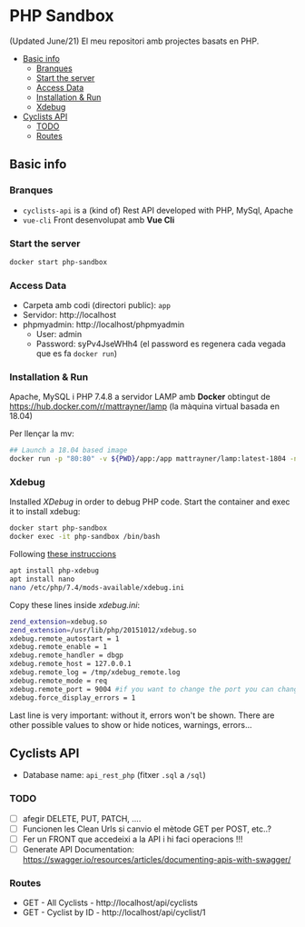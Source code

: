 # PHP Sandbox
(Updated June/21)
El meu repositori amb projectes basats en PHP.

<!-- toc -->

- [Basic info](#basic-info)
  * [Branques](#branques)
  * [Start the server](#start-the-server)
  * [Access Data](#access-data)
  * [Installation & Run](#installation--run)
  * [Xdebug](#xdebug)
- [Cyclists API](#cyclists-api)
  * [TODO](#todo)
  * [Routes](#routes)

<!-- tocstop -->

## Basic info
### Branques
- `cyclists-api` is a (kind of) Rest API developed with PHP, MySql, Apache
- `vue-cli` Front desenvolupat amb **Vue Cli**

### Start the server
```bash
docker start php-sandbox
```

### Access Data
- Carpeta amb codi (directori public): `app`
- Servidor: http://localhost
- phpmyadmin: http://localhost/phpmyadmin
  - User: admin
  - Password:  syPv4JseWHh4  (el password es regenera cada vegada que es fa `docker run`)

### Installation & Run
Apache, MySQL i PHP 7.4.8 a servidor LAMP amb **Docker** obtingut de https://hub.docker.com/r/mattrayner/lamp (la màquina virtual basada en 18.04)

Per llençar la mv:
```bash
## Launch a 18.04 based image
docker run -p "80:80" -v ${PWD}/app:/app mattrayner/lamp:latest-1804 -name php-sandbox
```

### Xdebug
Installed _XDebug_ in order to debug PHP code. Start the container and exec it to install xdebug:

```bash
docker start php-sandbox
docker exec -it php-sandbox /bin/bash
```

Following [these instruccions](https://stackoverflow.com/questions/53133005/how-to-install-xdebug-on-ubuntu)

```bash
apt install php-xdebug
apt install nano
nano /etc/php/7.4/mods-available/xdebug.ini
```

Copy these lines inside _xdebug.ini_:

```bash
zend_extension=xdebug.so
zend_extension=/usr/lib/php/20151012/xdebug.so
xdebug.remote_autostart = 1
xdebug.remote_enable = 1
xdebug.remote_handler = dbgp
xdebug.remote_host = 127.0.0.1
xdebug.remote_log = /tmp/xdebug_remote.log
xdebug.remote_mode = req
xdebug.remote_port = 9004 #if you want to change the port you can change
xdebug.force_display_errors = 1
```
Last line is very important: without it, errors won't be shown. There are other possible values to show or hide notices, warnings, errors...

## Cyclists API
- Database name: `api_rest_php` (fitxer `.sql` a `/sql`)

### TODO
- [ ] afegir DELETE, PUT, PATCH, ....
- [ ] Funcionen les Clean Urls si canvio el mètode GET per POST, etc..?
- [ ] Fer un FRONT que accedeixi a la API i hi faci operacions !!!
- [ ] Generate API Documentation: https://swagger.io/resources/articles/documenting-apis-with-swagger/

### Routes
* GET - All Cyclists - http://localhost/api/cyclists
* GET - Cyclist by ID - http://localhost/api/cyclist/1